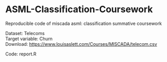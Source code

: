 # ASML-Classification-Coursework
 Reproducible code of miscada asml: classification summative coursework

Dataset: Telecoms<br>
Target variable: Churn<br>
Download: https://www.louisaslett.com/Courses/MISCADA/telecom.csv

Code: report.R
